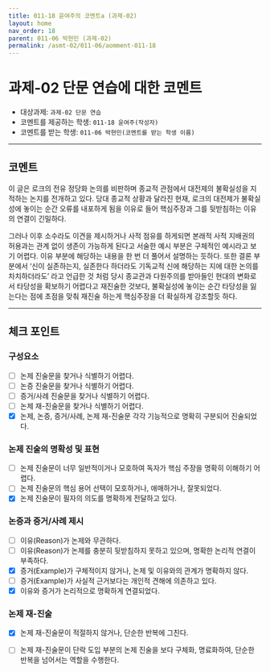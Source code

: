 ```yaml
---
title: 011-18 윤여주의 코멘트a (과제-02) 
layout: home
nav_order: 18
parent: 011-06 박현민 (과제-02)
permalink: /asmt-02/011-06/aomment-011-18
---
```


# 과제-02 단문 연습에 대한 코멘트

- 대상과제: `과제-02 단문 연습`
- 코멘트를 제공하는 학생: `011-18 윤여주(작성자)` 
- 코멘트를 받는 학생: `011-06 박현민(코멘트를 받는 학생 이름)` 

---

## 코멘트

이 글은 로크의 전유 정당화 논의를 비판하며 종교적 관점에서 대전제의 불확실성을 지적하는 논지를 전개하고 있다. 당대 종교적 상황과 달라진 현재, 로크의 대전제가 불확실성에 놓이는 순간 오류를 내포하게 됨을 이유로 들어 핵심주장과 그를 뒷받침하는 이유의 연결이 긴밀하다. 

그러나 이후 소수라도 이견을 제시하거나 사적 점유를 하게되면 본래적 사적 지배권의 허용과는 관계 없이 생존이 가능하게 된다고 서술한 예시 부분은 구체적인 예시라고 보기 어렵다. 이유 부분에 해당하는 내용을 한 번 더 풀어서 설명하는 듯하다. 
또한 결론 부분에서 ‘신이 실존하는지, 실존한다 하더라도 기독교적 신에 해당하는 지에 대한 논의를 차치하더라도’ 라고 언급한 것 처럼 당시 종교관과 다원주의를 받아들인 현대의 변화로서 타당성을 확보하기 어렵다고 재진술한 것보다, 불확실성에 놓이는 순간 타당성을 잃는다는 점에 초점을 맞춰 재진술 하는게 핵심주장을 더 확실하게 강조할듯 하다. 

---

## 체크 포인트

### **구성요소**
- [ ] 논제 진술문을 찾거나 식별하기 어렵다.
- [ ] 논증 진술문을 찾거나 식별하기 어렵다.
- [ ] 증거/사례 진술문을 찾거나 식별하기 어렵다.
- [ ] 논제 재-진술문을 찾거나 식별하기 어렵다.
- [x] 논제, 논증, 증거/사례, 논제 재-진술문 각각 기능적으로 명확히 구분되어 진술되었다.

### **논제 진술의 명확성 및 표현**  
- [ ] 논제 진술문이 너무 일반적이거나 모호하여 독자가 핵심 주장을 명확히 이해하기 어렵다.  
- [ ] 논제 진술문의 핵심 용어 선택이 모호하거나, 애매하거나, 잘못되었다.  
- [x] 논제 진술문이 필자의 의도를 명확하게 전달하고 있다.  

### **논증과 증거/사례 제시**  
- [ ] 이유(Reason)가 논제와 무관하다.
- [ ] 이유(Reason)가 논제를 충분히 뒷받침하지 못하고 있으며, 명확한 논리적 연결이 부족하다.  
- [x] 증거(Example)가 구체적이지 않거나, 논제 및 이유와의 관계가 명확하지 않다. 
- [ ] 증거(Example)가 사실적 근거보다는 개인적 견해에 의존하고 있다.  
- [x] 이유와 증거가 논리적으로 명확하게 연결되었다.  

### **논제 재-진술**  
- [x] 논제 재-진술문이 적절하지 않거나, 단순한 반복에 그친다.   
- [ ] 논제 재-진술문이 단락 도입 부분의 논제 진술을 보다 구체화, 명료화하여, 단순한 반복을 넘어서는 역할을 수행한다.  

